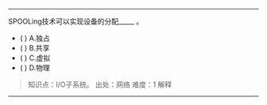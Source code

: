 ---
SPOOLing技术可以实现设备的分配_____ 。
- ( ) A.独占 
- ( ) B.共享 
- ( ) C.虚拟 
- ( ) D.物理

> 知识点：I/O子系统。
> 出处：网络
> 难度：1
> 解释

---
